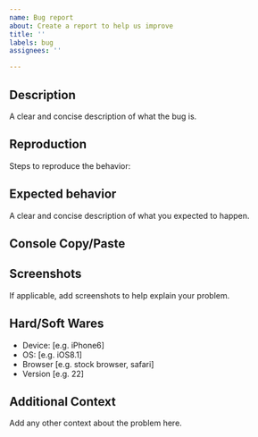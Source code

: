 ```yaml
---
name: Bug report
about: Create a report to help us improve
title: ''
labels: bug
assignees: ''

---
```


## Description
A clear and concise description of what the bug is.

## Reproduction
Steps to reproduce the behavior:


## Expected behavior
A clear and concise description of what you expected to happen.

## Console Copy/Paste

## Screenshots
If applicable, add screenshots to help explain your problem.

## Hard/Soft Wares
 - Device: [e.g. iPhone6]
 - OS: [e.g. iOS8.1]
 - Browser [e.g. stock browser, safari]
 - Version [e.g. 22]

## Additional Context
Add any other context about the problem here.
